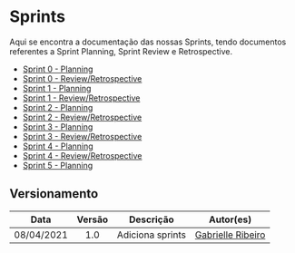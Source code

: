 # Sprints

Aqui se encontra a documentação das nossas Sprints, tendo documentos referentes a Sprint Planning, Sprint Review e Retrospective.

- [Sprint 0 - Planning](sprints/sprint0_planning.md)
- [Sprint 0 - Review/Retrospective](sprints/sprint0_review_retrospective.md)
- [Sprint 1 - Planning](sprints/sprint1_planning.md)
- [Sprint 1 - Review/Retrospective](sprints/sprint1_review_retrospective.md)
- [Sprint 2 - Planning](sprints/sprint2_planning.md)
- [Sprint 2 - Review/Retrospective](sprints/sprint2_review_retrospective.md)
- [Sprint 3 - Planning](sprints/sprint3_planning.md)
- [Sprint 3 - Review/Retrospective](sprints/sprint3_review_retrospective.md)
- [Sprint 4 - Planning](sprints/sprint4_planning.md)
- [Sprint 4 - Review/Retrospective](sprints/sprint4_review_retrospective.md)
- [Sprint 5 - Planning](sprints/sprint5_planning.md)

## Versionamento
| Data | Versão | Descrição | Autor(es) |
|:----:|:------:|:---------:|:---------:|
|08/04/2021|1.0|Adiciona sprints| [Gabrielle Ribeiro](https://github.com/Gabrielle-Ribeiro)|